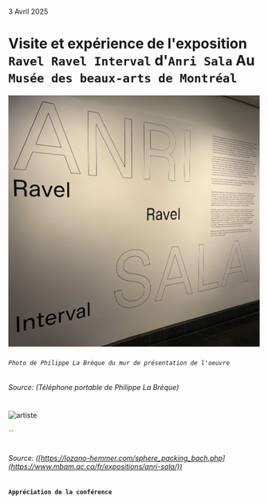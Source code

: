 3 Avril 2025

# Visite et expérience de l'exposition `Ravel Ravel Interval` d'`Anri Sala` Au `Musée des beaux-arts de Montréal`


![artiste](./media/presentation_oeuvre_photo_PLB.jpg)
###### `Photo de Philippe La Brèque du mur de présentation de l'oeuvre`

###### Source: (Téléphone portable de Philippe La Brèque)
#

![artiste](./media/sphere_packing_bach_photo_RLH.jpg)
###### ``

###### Source: ([https://lozano-hemmer.com/sphere_packing_bach.php](https://www.mbam.qc.ca/fr/expositions/anri-sala/))


#### `Appréciation de la conférence`



